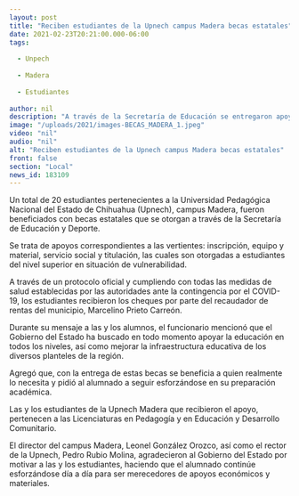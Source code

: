 ```yaml
---
layout: post
title: "Reciben estudiantes de la Upnech campus Madera becas estatales"
date: 2021-02-23T20:21:00.000-06:00
tags:
  
  - Unpech
  
  - Madera
  
  - Estudiantes
  
author: nil
description: "A través de la Secretaría de Educación se entregaron apoyos a 20 alumnas y alumnos para inscripción, equipo y material, servicio social y titulación"
image: "/uploads/2021/images-BECAS_MADERA_1.jpeg"
video: "nil"
audio: "nil"
alt: "Reciben estudiantes de la Upnech campus Madera becas estatales"
front: false
section: "Local"
news_id: 183109
---
```


Un total de 20 estudiantes pertenecientes a la Universidad Pedagógica Nacional del Estado de Chihuahua (Upnech), campus Madera, fueron beneficiados con becas estatales que se otorgan a través de la Secretaría de Educación y Deporte.

 

Se trata de apoyos correspondientes a las vertientes: inscripción, equipo y material, servicio social y titulación, las cuales son otorgadas a estudiantes del nivel superior en situación de vulnerabilidad.

 

A través de un protocolo oficial y cumpliendo con todas las medidas de salud establecidas por las autoridades ante la contingencia por el COVID-19, los estudiantes recibieron los cheques por parte del recaudador de rentas del municipio, Marcelino Prieto Carreón.

 

Durante su mensaje a las y los alumnos, el funcionario mencionó que el Gobierno del Estado ha buscado en todo momento apoyar la educación en todos los niveles, así como mejorar la infraestructura educativa de los diversos planteles de la región.

 

Agregó que, con la entrega de estas becas se beneficia a quien realmente lo necesita y pidió al alumnado a seguir esforzándose en su preparación académica.

 

Las y los estudiantes de la Upnech Madera que recibieron el apoyo, pertenecen a las Licenciaturas en Pedagogía y en Educación y Desarrollo Comunitario.

 

El director del campus Madera, Leonel González Orozco, así como el rector de la Upnech, Pedro Rubio Molina, agradecieron al Gobierno del Estado por motivar a las y los estudiantes, haciendo que el alumnado continúe esforzándose día a día para ser merecedores de apoyos económicos y materiales.